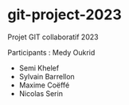 # git-project-2023
Projet GIT collaboratif 2023

Participants :
Medy Oukrid
- Semi Khelef
- Sylvain Barrellon
- Maxime Coëffé
- Nicolas Serin
